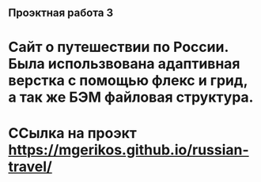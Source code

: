 ## Проэктная работа 3

 # Сайт о путешествии по России. Была использвована адаптивная верстка с помощью флекс и грид, а так же БЭМ файловая структура. #

# ССылка на проэкт https://mgerikos.github.io/russian-travel/
